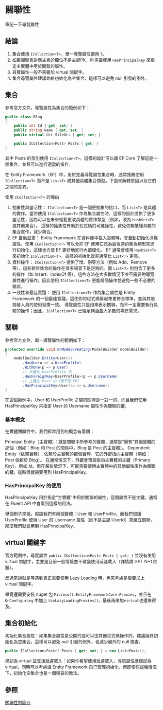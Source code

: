 # 關聯性

筆記一下尋覽屬性

## 結論
1. 集合使用 `ICollection<T>`，單一導覽屬性使用 `T`。
2. 如果關聯表對應主表的欄位不是主鍵PK，則需要使用 `HasPrincipalKey` 來指定主實體中用於關聯的屬性。
3. 尋覽屬性一般不需要加 virtual 關鍵字。
4. 集合尋覽屬性建議始終初始化為空集合，這樣可以避免 null 引發的例外。

## 集合
參考官方文件，導覽屬性為集合的範例如下：

```C#
public class Blog
{
    public int Id { get; set; }
    public string Name { get; set; }
    public virtual Uri SiteUri { get; set; }

    public ICollection<Post> Posts { get; }
}
```

其中 Posts 的型別使用 `ICollection<T>`，這樣的設計可以讓 EF Core 了解這是一個集合，並且可以進行適當的操作。

在 Entity Framework（EF）中，用於定義導覽屬性集合時，通常推薦使用 `ICollection<T>` 而不是 `List<T>` 或其他具體集合類型。下面來解釋原因以及它們之間的差異。

使用 `ICollection<T>` 的理由
1. 抽象性與靈活性：
`ICollection<T>` 是一個更抽象的接口，而 `List<T>` 是具體的實作。當你使用 `ICollection<T>` 作為集合屬性時，這樣的設計提供了更多靈活性，因為可以在未來輕鬆更改具體的實作類型（例如，改為 `HashSet<T>` 或其他集合）。
這樣的抽象性有助於程式碼的可維護性，避免依賴某種具體的集合實作，減少耦合。
2. EF 自動設定：
Entity Framework 在資料庫中載入實體時，會自動初始化導覽屬性。使用 `ICollection<T>` 可以允許 EF 使用它認為最合適的集合類型來進行初始化，這樣也方便 EF 更好地進行內部優化。
EF 通常會使用 `HashSet<T>` 來初始化 `ICollection<T>`，這樣的初始化效率通常比 `List<T>` 更高。
3. 資料操作：
`ICollection<T>` 提供了增、刪等方法（例如 Add、Remove 等），這些對於集合的操作在很多場景下是足夠的。而 `List<T>` 則包含了更多的操作（如 Insert、IndexOf 等），這些方法在大多數情況下並不需要對導覽屬性進行操作，因此使用 `ICollection<T>` 更能精簡操作並避免一些不必要的錯誤。
4. 一致性和最佳實踐：
使用 `ICollection<T>` 作為集合屬性是 Entity Framework 的一個最佳實踐。這使你的程式碼看起來更符合標準，並與其他開發人員的使用習慣一致。
導覽屬性只是用來表示關聯，而不一定需要執行具體的操作；因此，`ICollection<T>` 已經足夠涵蓋大多數的場景需求。

## 關聯
參考官方文件，單一導覽屬性的範例如下：

```C#
protected override void OnModelCreating(ModelBuilder modelBuilder)
{
    modelBuilder.Entity<User>()
        .HasOne(u => u.UserProfile)
        .WithOne(p => p.User)
        // 外鍵在 UserProfile 中
        .HasForeignKey<UserProfile>(p => p.Username)
        // 主鍵在 User 中（但不是 PK）
        .HasPrincipalKey<User>(u => u.Username);
}
```

在這個範例中，User 和 UserProfile 之間的關聯是一對一的，而且我們使用 HasPrincipalKey 來指定 User 的 Username 屬性作為關聯的鍵。

### 基本概念
在實體關聯性中，我們經常用到的概念有兩個：

Principal Entity（主實體）：就是關聯中所參考的實體，通常是“擁有”其他實體的那個（例如：Blog 和 Post 的關係中，Blog 是 Post 的主實體）。
Dependent Entity（依賴實體）：依賴於主實體的那個實體，它的外鍵指向主實體（例如：Post 依賴於 Blog）。
在通常情況下，外鍵會預設指向主實體的主鍵（Primary Key），例如 Id。但在某些情況下，可能需要使用主實體中的其他屬性來作為關聯的鍵，這時候就需要用到 HasPrincipalKey。

### HasPrincipalKey 的使用
HasPrincipalKey 用於指定“主實體”中用於關聯的屬性，這個屬性不是主鍵。通常在 Fluent API 中會看到這樣的用法。

舉個例子來說，假設我們有兩個實體：User 和 UserProfile，而我們想讓 UserProfile 使用 User 的 Username 屬性（而不是主鍵 UserId）來建立關聯，那麼我們就會用到 HasPrincipalKey。

## virtual 關鍵字
官方範例中，尋覽屬性 `public ICollection<Post> Posts { get; }` 並沒有使用 virtual 關鍵字，主要是目前一般情境並不建議使用延遲載入（詳情請 GPT N+1 問題）。

反過來說就是等遇到真正需要使用 Lazy Loading 時，再來考慮是否要加上 virtual 關鍵字。

畢竟還需要安裝 nuget 包 `Microsoft.EntityFrameworkCore.Proxies`，並且在 `OnConfiguring` 中加上 `UseLazyLoadingProxies()`，最後再來加`virtual`也還來得及。

## 集合初始化
初始化集合屬性：如果集合屬性是公開的或可以由其他程式碼操作的，建議始終初始化為空集合，這樣可以避免 null 引發的例外，也減少額外的 null 檢查。

```C#
public ICollection<Post>? Posts { get; set; } = new List<Post>();
```

標記為 virtual 並支援延遲載入：如果你希望使用延遲載入，導航屬性應標記為 virtual，同時可以考慮讓 Entity Framework 自己管理初始化。但即使在這種情況下，初始化空集合也是一個穩妥的做法。

## 參照
[關聯性的簡介](https://learn.microsoft.com/zh-tw/ef/core/modeling/relationships)